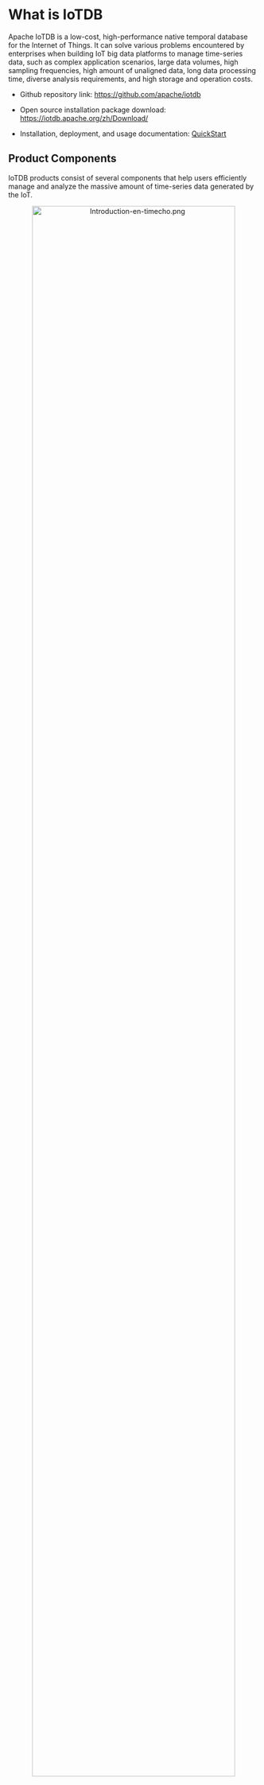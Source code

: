 <!--

    Licensed to the Apache Software Foundation (ASF) under one
    or more contributor license agreements.  See the NOTICE file
    distributed with this work for additional information
    regarding copyright ownership.  The ASF licenses this file
    to you under the Apache License, Version 2.0 (the
    "License"); you may not use this file except in compliance
    with the License.  You may obtain a copy of the License at
    
        http://www.apache.org/licenses/LICENSE-2.0
    
    Unless required by applicable law or agreed to in writing,
    software distributed under the License is distributed on an
    "AS IS" BASIS, WITHOUT WARRANTIES OR CONDITIONS OF ANY
    KIND, either express or implied.  See the License for the
    specific language governing permissions and limitations
    under the License.

-->

# What is IoTDB

Apache IoTDB is a low-cost, high-performance native temporal database for the Internet of Things. It can solve various problems encountered by enterprises when building IoT big data platforms to manage time-series data, such as complex application scenarios, large data volumes, high sampling frequencies, high amount of unaligned data, long data processing time, diverse analysis requirements, and high storage and operation costs.

- Github repository link: https://github.com/apache/iotdb

- Open source installation package download: https://iotdb.apache.org/zh/Download/

- Installation, deployment, and usage documentation: [QuickStart](../QuickStart/QuickStart_apache.md)


## Product Components

IoTDB products consist of several components that help users efficiently manage and analyze the massive amount of time-series data generated by the IoT.

<div style="text-align: center;">        		
    <img src="https://alioss.timecho.com/docs/img/Introduction-en-apache.png" alt="Introduction-en-timecho.png" style="width: 90%;"/>

</div>

1. Time-series Database (Apache IoTDB): The core component for time-series data storage, it provides users with high-compression storage capabilities, rich time-series querying capabilities, real-time stream processing capabilities, and ensures high availability of data and high scalability of clusters. It also offers comprehensive security protection. Additionally, IoTDB provides users with a variety of application tools for easy configuration and management of the system; multi-language APIs and external system application integration capabilities, making it convenient for users to build business applications based on IoTDB.

2. Time-series Data Standard File Format (Apache TsFile): This file format is specifically designed for time-series data and can efficiently store and query massive amounts of time-series data. Currently, the underlying storage files for modules such as IoTDB and AINode are supported by Apache TsFile. With TsFile, users can uniformly use the same file format for data management during the collection, management, application, and analysis phases, greatly simplifying the entire process from data collection to analysis, and improving the efficiency and convenience of time-series data management.

3. Time-series Model Training and Inference Integrated Engine (IoTDB AINode): For intelligent analysis scenarios, IoTDB provides the AINode time-series model training and inference integrated engine, which offers a complete set of time-series data analysis tools. The underlying engine supports model training tasks and data management, including machine learning and deep learning. With these tools, users can conduct in-depth analysis of the data stored in IoTDB and extract its value.


##  Product Features

TimechoDB has the following advantages and characteristics:

- Flexible deployment methods: Support for one-click cloud deployment, out-of-the-box use after unzipping at the terminal, and seamless connection between terminal and cloud (data cloud synchronization tool).

- Low hardware cost storage solution: Supports high compression ratio disk storage, no need to distinguish between historical and real-time databases, unified data management.

- Hierarchical sensor organization and management: Supports modeling in the system according to the actual hierarchical relationship of devices to achieve alignment with the industrial sensor management structure, and supports directory viewing, search, and other capabilities for hierarchical structures.

- High throughput data reading and writing: supports access to millions of devices, high-speed data reading and writing, out of unaligned/multi frequency acquisition, and other complex industrial reading and writing scenarios.

- Rich time series query semantics: Supports a native computation engine for time series data, supports timestamp alignment during queries, provides nearly a hundred built-in aggregation and time series calculation functions, and supports time series feature analysis and AI capabilities.

- Highly available distributed system: Supports HA distributed architecture, the system provides 7*24 hours uninterrupted real-time database services, the failure of a physical node or network fault will not affect the normal operation of the system; supports the addition, deletion, or overheating of physical nodes, the system will automatically perform load balancing of computing/storage resources; supports heterogeneous environments, servers of different types and different performance can form a cluster, and the system will automatically load balance according to the configuration of the physical machine.

- Extremely low usage and operation threshold: supports SQL like language, provides multi language native secondary development interface, and has a complete tool system such as console.

- Rich ecological environment docking: Supports docking with big data ecosystem components such as Hadoop, Spark, and supports equipment management and visualization tools such as Grafana, Thingsboard, DataEase.

## Commercial version

Timecho provides the original commercial product TimechoDB based on the open source version of Apache IoTDB, providing enterprise level products and services for enterprises and commercial customers. It can solve various problems encountered by enterprises when building IoT big data platforms to manage time-series data, such as complex application scenarios, large data volumes, high sampling frequencies, high amount of unaligned data, long data processing time, diverse analysis requirements, and high storage and operation costs.

Timecho provides a more diverse range of product features, stronger performance and stability, and a richer set of utility tools based on TimechoDB. It also offers comprehensive enterprise services to users, thereby providing commercial customers with more powerful product capabilities and a higher quality of development, operations, and usage experience.

- Timecho Official website：https://www.timecho.com/

- TimechoDB installation, deployment and usage documentation：[QuickStart](../QuickStart/QuickStart_timecho.md)